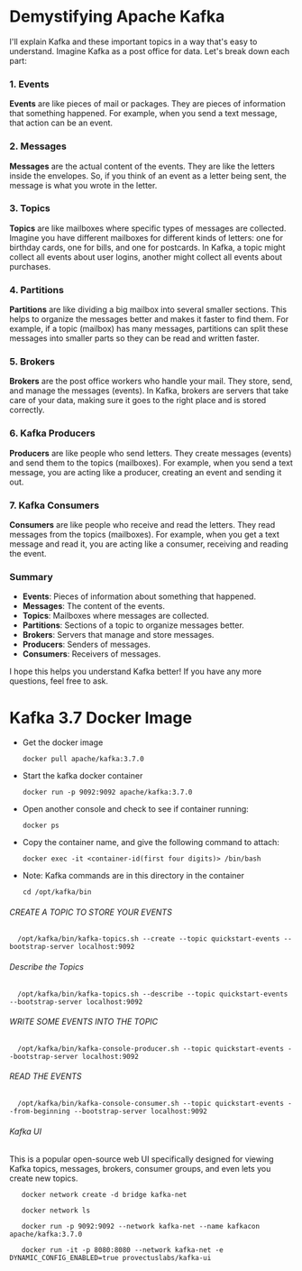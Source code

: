 
# Demystifying Apache Kafka
I'll explain Kafka and these important topics in a way that's easy to understand. Imagine Kafka as a post office for data. Let's break down each part:

### 1. Events
**Events** are like pieces of mail or packages. They are pieces of information that something happened. For example, when you send a text message, that action can be an event.

### 2. Messages
**Messages** are the actual content of the events. They are like the letters inside the envelopes. So, if you think of an event as a letter being sent, the message is what you wrote in the letter.

### 3. Topics
**Topics** are like mailboxes where specific types of messages are collected. Imagine you have different mailboxes for different kinds of letters: one for birthday cards, one for bills, and one for postcards. In Kafka, a topic might collect all events about user logins, another might collect all events about purchases.

### 4. Partitions
**Partitions** are like dividing a big mailbox into several smaller sections. This helps to organize the messages better and makes it faster to find them. For example, if a topic (mailbox) has many messages, partitions can split these messages into smaller parts so they can be read and written faster.

### 5. Brokers
**Brokers** are the post office workers who handle your mail. They store, send, and manage the messages (events). In Kafka, brokers are servers that take care of your data, making sure it goes to the right place and is stored correctly.

### 6. Kafka Producers
**Producers** are like people who send letters. They create messages (events) and send them to the topics (mailboxes). For example, when you send a text message, you are acting like a producer, creating an event and sending it out.

### 7. Kafka Consumers
**Consumers** are like people who receive and read the letters. They read messages from the topics (mailboxes). For example, when you get a text message and read it, you are acting like a consumer, receiving and reading the event.

### Summary
- **Events**: Pieces of information about something that happened.
- **Messages**: The content of the events.
- **Topics**: Mailboxes where messages are collected.
- **Partitions**: Sections of a topic to organize messages better.
- **Brokers**: Servers that manage and store messages.
- **Producers**: Senders of messages.
- **Consumers**: Receivers of messages.

I hope this helps you understand Kafka better! If you have any more questions, feel free to ask.

# Kafka 3.7 Docker Image
* Get the docker image

      docker pull apache/kafka:3.7.0
* Start the kafka docker container

      docker run -p 9092:9092 apache/kafka:3.7.0
* Open another console and check to see if container running:

      docker ps
* Copy the container name, and give the following command to attach:

      docker exec -it <container-id(first four digits)> /bin/bash
* Note: Kafka commands are in this directory in the container

      cd /opt/kafka/bin
###### CREATE A TOPIC TO STORE YOUR EVENTS      

      /opt/kafka/bin/kafka-topics.sh --create --topic quickstart-events --bootstrap-server localhost:9092

###### Describe the Topics

      /opt/kafka/bin/kafka-topics.sh --describe --topic quickstart-events --bootstrap-server localhost:9092


######  WRITE SOME EVENTS INTO THE TOPIC

      /opt/kafka/bin/kafka-console-producer.sh --topic quickstart-events --bootstrap-server localhost:9092
###### READ THE EVENTS

      /opt/kafka/bin/kafka-console-consumer.sh --topic quickstart-events --from-beginning --bootstrap-server localhost:9092


###### Kafka UI
This is a popular open-source web UI specifically designed for viewing Kafka topics, messages, brokers, consumer groups, and even lets you create new topics.       
    
     
       docker network create -d bridge kafka-net

       docker network ls

       docker run -p 9092:9092 --network kafka-net --name kafkacon apache/kafka:3.7.0

       docker run -it -p 8080:8080 --network kafka-net -e DYNAMIC_CONFIG_ENABLED=true provectuslabs/kafka-ui